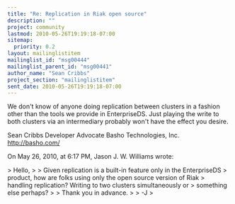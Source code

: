 ```yaml
---
title: "Re: Replication in Riak open source"
description: ""
project: community
lastmod: 2010-05-26T19:19:18-07:00
sitemap:
  priority: 0.2
layout: mailinglistitem
mailinglist_id: "msg00444"
mailinglist_parent_id: "msg00441"
author_name: "Sean Cribbs"
project_section: "mailinglistitem"
sent_date: 2010-05-26T19:19:18-07:00
---
```



We don't know of anyone doing replication between clusters in a fashion other 
than the tools we provide in EnterpriseDS. Just playing the write to both 
clusters via an intermediary probably won't have the effect you desire.

Sean Cribbs 
Developer Advocate
Basho Technologies, Inc.
http://basho.com/

On May 26, 2010, at 6:17 PM, Jason J. W. Williams wrote:

&gt; Hello,
&gt; 
&gt; Given replication is a built-in feature only in the EnterpriseDS
&gt; product, how are folks using only the open source version of Riak
&gt; handling replication? Writing to two clusters simultaneously or
&gt; something else perhaps?
&gt; 
&gt; Thank you in advance.
&gt; 
&gt; -J
&gt; 
